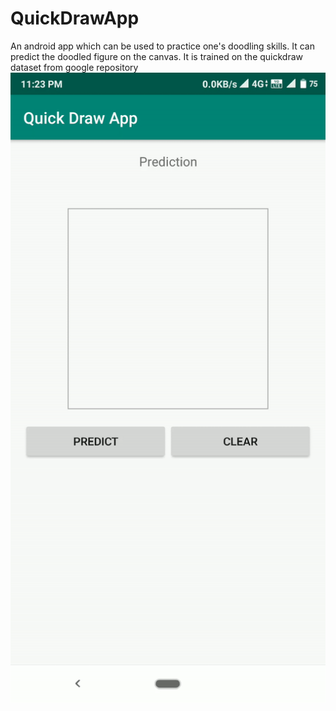 # QuickDrawApp
An android app which can be used to practice one's doodling skills. It can predict the doodled figure on the canvas. It is trained on the quickdraw dataset from google repository
![](ezgif.com-video-to-gif.gif)
